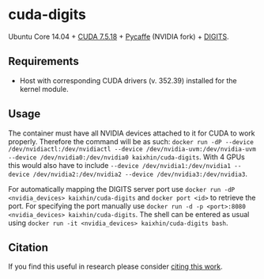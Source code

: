 cuda-digits
===========
Ubuntu Core 14.04 + [CUDA 7.5.18](http://www.nvidia.com/object/cuda_home_new.html) + [Pycaffe](http://caffe.berkeleyvision.org/) (NVIDIA fork) + [DIGITS](https://developer.nvidia.com/digits).

Requirements
------------

- Host with corresponding CUDA drivers (v. 352.39) installed for the kernel module.

Usage
-----
The container must have all NVIDIA devices attached to it for CUDA to work properly.
Therefore the command will be as such: `docker run -dP --device /dev/nvidiactl:/dev/nvidiactl --device /dev/nvidia-uvm:/dev/nvidia-uvm --device /dev/nvidia0:/dev/nvidia0 kaixhin/cuda-digits`.
With 4 GPUs this would also have to include `--device /dev/nvidia1:/dev/nvidia1 --device /dev/nvidia2:/dev/nvidia2 --device /dev/nvidia3:/dev/nvidia3`.

For automatically mapping the DIGITS server port use `docker run -dP <nvidia_devices> kaixhin/cuda-digits` and `docker port <id>` to retrieve the port.
For specifying the port manually use `docker run -d -p <port>:8080 <nvidia_devices> kaixhin/cuda-digits`.
The shell can be entered as usual using `docker run -it <nvidia_devices> kaixhin/cuda-digits bash`.

Citation
--------
If you find this useful in research please consider [citing this work](https://github.com/Kaixhin/dockerfiles/blob/master/CITATION.md).
